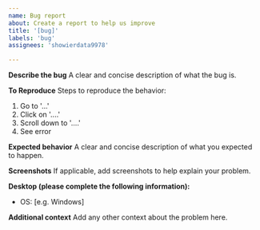 ```yaml
---
name: Bug report
about: Create a report to help us improve
title: '[bug]'
labels: 'bug'
assignees: 'showierdata9978'

---
```


**Describe the bug**
A clear and concise description of what the bug is.

**To Reproduce**
Steps to reproduce the behavior:
1. Go to '...'
2. Click on '....'
3. Scroll down to '....'
4. See error

**Expected behavior**
A clear and concise description of what you expected to happen.

**Screenshots**
If applicable, add screenshots to help explain your problem.

**Desktop (please complete the following information):**
 - OS: [e.g. Windows]


**Additional context**
Add any other context about the problem here.

